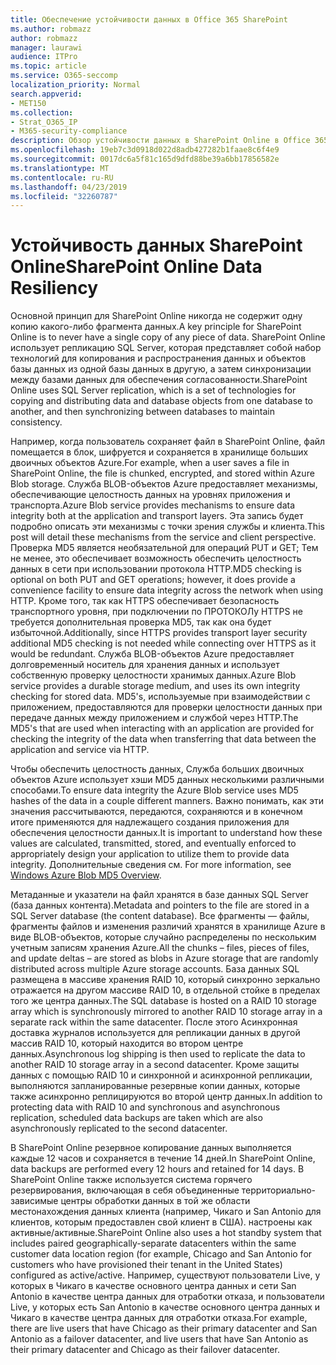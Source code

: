 ```yaml
---
title: Обеспечение устойчивости данных в Office 365 SharePoint
ms.author: robmazz
author: robmazz
manager: laurawi
audience: ITPro
ms.topic: article
ms.service: O365-seccomp
localization_priority: Normal
search.appverid:
- MET150
ms.collection:
- Strat_O365_IP
- M365-security-compliance
description: Обзор устойчивости данных в SharePoint Online в Office 365.
ms.openlocfilehash: 19eb7c3d0918d022d8adb427282b1faae8c6f4e9
ms.sourcegitcommit: 0017dc6a5f81c165d9dfd88be39a6bb17856582e
ms.translationtype: MT
ms.contentlocale: ru-RU
ms.lasthandoff: 04/23/2019
ms.locfileid: "32260787"
---
```

# <a name="sharepoint-online-data-resiliency"></a><span data-ttu-id="f17d4-103">Устойчивость данных SharePoint Online</span><span class="sxs-lookup"><span data-stu-id="f17d4-103">SharePoint Online Data Resiliency</span></span>
<span data-ttu-id="f17d4-104">Основной принцип для SharePoint Online никогда не содержит одну копию какого-либо фрагмента данных.</span><span class="sxs-lookup"><span data-stu-id="f17d4-104">A key principle for SharePoint Online is to never have a single copy of any piece of data.</span></span> <span data-ttu-id="f17d4-105">SharePoint Online использует репликацию SQL Server, которая представляет собой набор технологий для копирования и распространения данных и объектов базы данных из одной базы данных в другую, а затем синхронизации между базами данных для обеспечения согласованности.</span><span class="sxs-lookup"><span data-stu-id="f17d4-105">SharePoint Online uses SQL Server replication, which is a set of technologies for copying and distributing data and database objects from one database to another, and then synchronizing between databases to maintain consistency.</span></span> 

<span data-ttu-id="f17d4-106">Например, когда пользователь сохраняет файл в SharePoint Online, файл помещается в блок, шифруется и сохраняется в хранилище больших двоичных объектов Azure.</span><span class="sxs-lookup"><span data-stu-id="f17d4-106">For example, when a user saves a file in SharePoint Online, the file is chunked, encrypted, and stored within Azure Blob storage.</span></span> <span data-ttu-id="f17d4-107">Служба BLOB-объектов Azure предоставляет механизмы, обеспечивающие целостность данных на уровнях приложения и транспорта.</span><span class="sxs-lookup"><span data-stu-id="f17d4-107">Azure Blob service provides mechanisms to ensure data integrity both at the application and transport layers.</span></span> <span data-ttu-id="f17d4-108">Эта запись будет подробно описать эти механизмы с точки зрения службы и клиента.</span><span class="sxs-lookup"><span data-stu-id="f17d4-108">This post will detail these mechanisms from the service and client perspective.</span></span> <span data-ttu-id="f17d4-109">Проверка MD5 является необязательной для операций PUT и GET; Тем не менее, это обеспечивает возможность обеспечить целостность данных в сети при использовании протокола HTTP.</span><span class="sxs-lookup"><span data-stu-id="f17d4-109">MD5 checking is optional on both PUT and GET operations; however, it does provide a convenience facility to ensure data integrity across the network when using HTTP.</span></span> <span data-ttu-id="f17d4-110">Кроме того, так как HTTPS обеспечивает безопасность транспортного уровня, при подключении по ПРОТОКОЛу HTTPS не требуется дополнительная проверка MD5, так как она будет избыточной.</span><span class="sxs-lookup"><span data-stu-id="f17d4-110">Additionally, since HTTPS provides transport layer security additional MD5 checking is not needed while connecting over HTTPS as it would be redundant.</span></span> <span data-ttu-id="f17d4-111">Служба BLOB-объектов Azure предоставляет долговременный носитель для хранения данных и использует собственную проверку целостности хранимых данных.</span><span class="sxs-lookup"><span data-stu-id="f17d4-111">Azure Blob service provides a durable storage medium, and uses its own integrity checking for stored data.</span></span> <span data-ttu-id="f17d4-112">MD5's, используемые при взаимодействии с приложением, предоставляются для проверки целостности данных при передаче данных между приложением и службой через HTTP.</span><span class="sxs-lookup"><span data-stu-id="f17d4-112">The MD5's that are used when interacting with an application are provided for checking the integrity of the data when transferring that data between the application and service via HTTP.</span></span> 

<span data-ttu-id="f17d4-113">Чтобы обеспечить целостность данных, Служба больших двоичных объектов Azure использует хэши MD5 данных несколькими различными способами.</span><span class="sxs-lookup"><span data-stu-id="f17d4-113">To ensure data integrity the Azure Blob service uses MD5 hashes of the data in a couple different manners.</span></span> <span data-ttu-id="f17d4-114">Важно понимать, как эти значения рассчитываются, передаются, сохраняются и в конечном итоге применяются для надлежащего создания приложения для обеспечения целостности данных.</span><span class="sxs-lookup"><span data-stu-id="f17d4-114">It is important to understand how these values are calculated, transmitted, stored, and eventually enforced to appropriately design your application to utilize them to provide data integrity.</span></span> <span data-ttu-id="f17d4-115">Дополнительные сведения см. [](http://blogs.msdn.com/b/windowsazurestorage/archive/2011/02/18/windows-azure-blob-md5-overview.aspx)</span><span class="sxs-lookup"><span data-stu-id="f17d4-115">For more information, see [Windows Azure Blob MD5 Overview](http://blogs.msdn.com/b/windowsazurestorage/archive/2011/02/18/windows-azure-blob-md5-overview.aspx).</span></span> 

<span data-ttu-id="f17d4-116">Метаданные и указатели на файл хранятся в базе данных SQL Server (база данных контента).</span><span class="sxs-lookup"><span data-stu-id="f17d4-116">Metadata and pointers to the file are stored in a SQL Server database (the content database).</span></span> <span data-ttu-id="f17d4-117">Все фрагменты — файлы, фрагменты файлов и изменения различий хранятся в хранилище Azure в виде BLOB-объектов, которые случайно распределены по нескольким учетным записям хранения Azure.</span><span class="sxs-lookup"><span data-stu-id="f17d4-117">All the chunks – files, pieces of files, and update deltas – are stored as blobs in Azure storage that are randomly distributed across multiple Azure storage accounts.</span></span> <span data-ttu-id="f17d4-118">База данных SQL размещена в массиве хранения RAID 10, который синхронно зеркально отражается на другом массиве RAID 10, в отдельной стойке в пределах того же центра данных.</span><span class="sxs-lookup"><span data-stu-id="f17d4-118">The SQL database is hosted on a RAID 10 storage array which is synchronously mirrored to another RAID 10 storage array in a separate rack within the same datacenter.</span></span> <span data-ttu-id="f17d4-119">После этого Асинхронная доставка журналов используется для репликации данных в другой массив RAID 10, который находится во втором центре данных.</span><span class="sxs-lookup"><span data-stu-id="f17d4-119">Asynchronous log shipping is then used to replicate the data to another RAID 10 storage array in a second datacenter.</span></span> <span data-ttu-id="f17d4-120">Кроме защиты данных с помощью RAID 10 и синхронной и асинхронной репликации, выполняются запланированные резервные копии данных, которые также асинхронно реплицируются во второй центр данных.</span><span class="sxs-lookup"><span data-stu-id="f17d4-120">In addition to protecting data with RAID 10 and synchronous and asynchronous replication, scheduled data backups are taken which are also asynchronously replicated to the second datacenter.</span></span> 

<span data-ttu-id="f17d4-121">В SharePoint Online резервное копирование данных выполняется каждые 12 часов и сохраняется в течение 14 дней.</span><span class="sxs-lookup"><span data-stu-id="f17d4-121">In SharePoint Online, data backups are performed every 12 hours and retained for 14 days.</span></span> <span data-ttu-id="f17d4-122">В SharePoint Online также используется система горячего резервирования, включающая в себя объединенные территориально-зависимые центры обработки данных в той же области местонахождения данных клиента (например, Чикаго и San Antonio для клиентов, которым предоставлен свой клиент в США). настроены как активные/активные.</span><span class="sxs-lookup"><span data-stu-id="f17d4-122">SharePoint Online also uses a hot standby system that includes paired geographically-separate datacenters within the same customer data location region (for example, Chicago and San Antonio for customers who have provisioned their tenant in the United States) configured as active/active.</span></span> <span data-ttu-id="f17d4-123">Например, существуют пользователи Live, у которых в Чикаго в качестве основного центра данных и сети San Antonio в качестве центра данных для отработки отказа, и пользователи Live, у которых есть San Antonio в качестве основного центра данных и Чикаго в качестве центра данных для отработки отказа.</span><span class="sxs-lookup"><span data-stu-id="f17d4-123">For example, there are live users that have Chicago as their primary datacenter and San Antonio as a failover datacenter, and live users that have San Antonio as their primary datacenter and Chicago as their failover datacenter.</span></span> 
